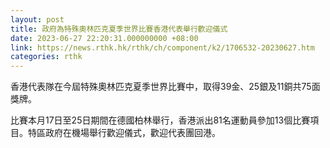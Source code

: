 ```yaml
---
layout: post
title: 政府為特殊奧林匹克夏季世界比賽香港代表舉行歡迎儀式
date: 2023-06-27 22:20:31.000000000 +08:00
link: https://news.rthk.hk/rthk/ch/component/k2/1706532-20230627.htm
categories: rthk
---
```


香港代表隊在今屆特殊奧林匹克夏季世界比賽中，取得39金、25銀及11銅共75面獎牌。

比賽本月17日至25日期間在德國柏林舉行，香港派出81名運動員參加13個比賽項目。特區政府在機場舉行歡迎儀式，歡迎代表團回港。
